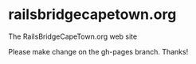 railsbridgecapetown.org
================

The RailsBridgeCapeTown.org web site

Please make change on the gh-pages branch. Thanks!